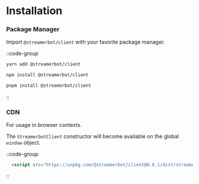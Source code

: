 # Installation

### Package Manager

Import `@streamerbot/client` with your favorite package manager.

::code-group
  ```bash [yarn]
  yarn add @streamerbot/client
  ```
  ```bash [npm]
  npm install @streamerbot/client
  ```
  ```bash [pnpm]
  pnpm install @streamerbot/client
  ```
::

### CDN

For usage in browser contexts.

The `StreamerbotClient` constructor will become available on the global `window` object.

::code-group
  ```html [unpkg]
    <script src="https://unpkg.com/@streamerbot/client@0.6.1/dist/streamerbot-client.js"></script>
  ```
::
